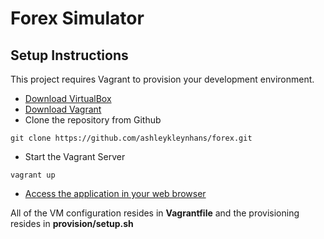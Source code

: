 # Forex Simulator

## Setup Instructions

This project requires Vagrant to provision your development environment.

+ [Download VirtualBox](https://www.virtualbox.org/wiki/Downloads)
+ [Download Vagrant](https://www.vagrantup.com/downloads.html)
+ Clone the repository from Github
```
git clone https://github.com/ashleykleynhans/forex.git
```
+ Start the Vagrant Server
```
vagrant up
```
+ [Access the application in your web browser](http://127.0.0.1:8080)

All of the VM configuration resides in **Vagrantfile** and the provisioning resides in **provision/setup.sh**

